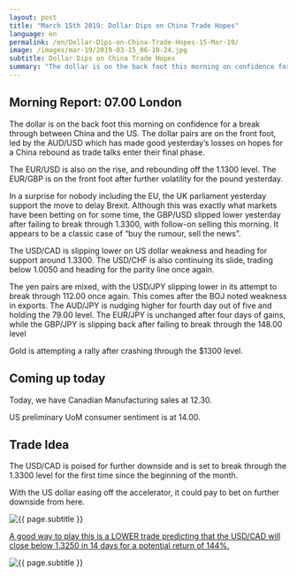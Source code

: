 ```yaml
---
layout: post
title: "March 15th 2019: Dollar Dips on China Trade Hopes"
language: en
permalink: /en/Dollar-Dips-on-China-Trade-Hopes-15-Mar-19/
image: /images/mar-19/2019-03-15_06-10-24.jpg
subtitle: Dollar Dips on China Trade Hopes
summary: "The dollar is on the back foot this morning on confidence for a break through between China and the US. The dollar pairs are on the front foot, led by the AUD/USD which has made good yesterday’s losses on hopes for a China rebound as trade talks enter their final phase"
---
```

## Morning Report: 07.00 London

The dollar is on the back foot this morning on confidence for a break through between China and the US. The dollar pairs are on the front foot, led by the AUD/USD which has made good yesterday’s losses on hopes for a China rebound as trade talks enter their final phase. 

The EUR/USD is also on the rise, and rebounding off the 1.1300 level. The EUR/GBP is on the front foot after further volatility for the pound yesterday. 

In a surprise for nobody including the EU, the UK parliament yesterday support the move to delay Brexit. Although this was exactly what markets have been betting on for some time, the GBP/USD slipped lower yesterday after failing to break through 1.3300, with follow-on selling this morning. It appears to be a classic case of “buy the rumour, sell the news”. 

The USD/CAD is slipping lower on US dollar weakness and heading for support around 1.3300. The USD/CHF is also continuing its slide, trading below 1.0050 and heading for the parity line once again. 

The yen pairs are mixed, with the USD/JPY slipping lower in its attempt to break through 112.00 once again. This comes after the BOJ noted weakness in exports. The AUD/JPY is nudging higher for fourth day out of five and holding the 79.00 level. The EUR/JPY is unchanged after four days of gains, while the GBP/JPY is slipping back after failing to break through the 148.00 level 

Gold is attempting a rally after crashing through the $1300 level. 

## Coming up today

Today, we have Canadian Manufacturing sales at 12.30. 

US preliminary UoM consumer sentiment is at 14.00. 

## Trade Idea

The USD/CAD is poised for further downside and is set to break through the 1.3300 level for the first time since the beginning of the month. 

With the US dollar easing off the accelerator, it could pay to bet on further downside from here.

<img class="post-image" src="{{ site.url }}/images/mar-19/2019-03-15_06-10-24.jpg" alt="{{ page.subtitle }}" title="{{ page.subtitle }}">

<a href="%LINK%%?currency=GBP&market=forex&underlying=frxUSDCAD&formname=higherlower&duration_units=d&duration_amount=14&expiry_type=duration&amount=10&amount_type=stake&barrier=1.3250" target="_blank" rel="noopener noreferrer nofollow">A good way to play this is a LOWER trade predicting that the USD/CAD will close below 1.3250 in 14 days for a potential return of 144%.</a>

<img class="post-image" src="{{ site.url }}/images/mar-19/2019-03-15_06-14-48.jpg" alt="{{ page.subtitle }}" title="{{ page.subtitle }}">